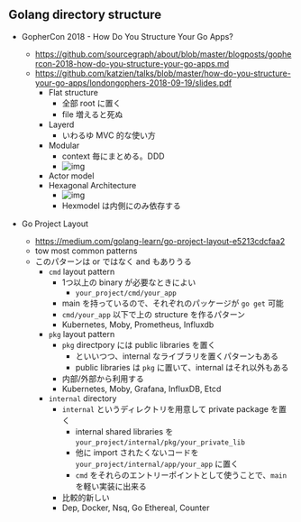 Golang directory structure
---


- GopherCon 2018 - How Do You Structure Your Go Apps?
    - https://github.com/sourcegraph/about/blob/master/blogposts/gophercon-2018-how-do-you-structure-your-go-apps.md
    - https://github.com/katzien/talks/blob/master/how-do-you-structure-your-go-apps/londongophers-2018-09-19/slides.pdf
        - Flat structure
            - 全部 root に置く
            - file 増えると死ぬ
        - Layerd
            - いわるゆ MVC 的な使い方
        - Modular
            - context 毎にまとめる。DDD
            - ![img](https://user-images.githubusercontent.com/4897310/44753609-e6b54800-aadb-11e8-8d3e-73698cc0da4a.png)
        - Actor model
        - Hexagonal Architecture
            - ![img](https://user-images.githubusercontent.com/4897310/44753508-90480980-aadb-11e8-8362-7f01b5b1fb7f.png)
            - Hexmodel は内側にのみ依存する


- Go Project Layout
    - https://medium.com/golang-learn/go-project-layout-e5213cdcfaa2
    - tow most common patterns
    - このパターンは or ではなく and もありうる
        - `cmd` layout pattern
            - 1つ以上の binary が必要なときによい
                - `your_project/cmd/your_app`
            - main を持っているので、それぞれのパッケージが `go get` 可能
            - `cmd/your_app` 以下で上の structure を作るパターン
            - Kubernetes, Moby, Prometheus, Influxdb
        - `pkg` layout pattern
            - `pkg` directpory には public libraries を置く
                - といいつつ、internal なライブラリを置くパターンもある
                - public libraries は `pkg` に置いて、internal はそれ以外もある
            - 内部/外部から利用する
            - Kubernetes, Moby, Grafana, InfluxDB, Etcd
        - `internal` directory
            - `internal` というディレクトリを用意して private package を置く
                - internal shared libraries を `your_project/internal/pkg/your_private_lib`
                - 他に import されたくないコードを `your_project/internal/app/your_app` に置く
                - `cmd` をそれらのエントリーポイントとして使うことで、`main` を軽い実装に出来る
            - 比較的新しい
            - Dep, Docker, Nsq, Go Ethereal, Counter


